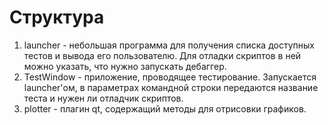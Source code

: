 Структура 
=========

1. launcher - небольшая программа для получения списка доступных тестов и вывода его пользователю. Для отладки скриптов в ней можно указать, что нужно запускать дебаггер.
2. TestWindow - приложение, проводящее тестирование. Запускается launcher'ом, в параметрах командной строки передаются название теста и нужен ли отладчик скриптов.
3. plotter  - плагин qt, содержащий методы для отрисовки графиков. 